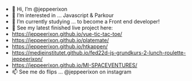 - 👋 Hi, I’m @jeppeerixon
- 👀 I’m interested in ... Javascript & Parkour
- 🌱 I’m currently studying ... to become a Front end developer!
- 💞️ See my latest finished live project here: 
- https://jeppeerixon.github.io/vue-tic-tac-toe/
- https://jeppeerixon.github.io/platemate/
- https://jeppeerixon.github.io/htkappen/
- https://medieinstitutet.github.io/fed22d-js-grundkurs-2-lunch-roulette-jeppeerixon/
- https://jeppeerixon.github.io/MI-SPACEVENTURES/ 
- 📫 See me do flips ... @jeppeerixon on instagram
<!---
jeppeparkour/jeppeparkour is a ✨ special ✨ repository because its `README.md` (this file) appears on your GitHub profile.
You can click the Preview link to take a look at your changes.
--->
